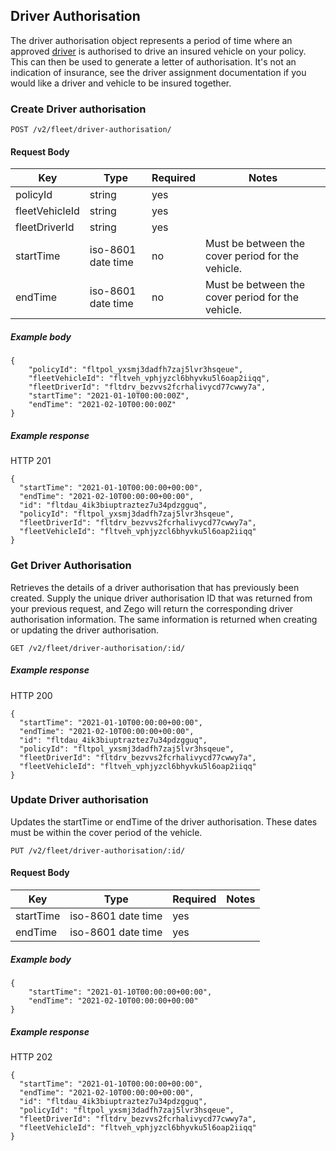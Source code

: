 ## Driver Authorisation

The driver authorisation object represents a period of time where an approved [driver](./driver_endpoint.md) is authorised to drive an insured vehicle on your policy. This can then be used to generate a letter of authorisation. It's not an indication of insurance, see the driver assignment documentation if you would like a driver and vehicle to be insured together.
### Create Driver authorisation

`POST /v2/fleet/driver-authorisation/`

#### Request Body

| Key | Type | Required | Notes |
| --- | --- | --- | --- |
| policyId | string | yes |  |
| fleetVehicleId | string | yes |  |
| fleetDriverId | string | yes |  |
| startTime | iso-8601 date time | no | Must be between the cover period for the vehicle. |
| endTime | iso-8601 date time | no | Must be between the cover period for the vehicle. |

##### Example body

```
{
	"policyId": "fltpol_yxsmj3dadfh7zaj5lvr3hsqeue",
	"fleetVehicleId": "fltveh_vphjyzcl6bhyvku5l6oap2iiqq",
	"fleetDriverId": "fltdrv_bezvvs2fcrhalivycd77cwwy7a",	
	"startTime": "2021-01-10T00:00:00Z",
	"endTime": "2021-02-10T00:00:00Z"
}
```

##### Example response

HTTP 201

```
{
  "startTime": "2021-01-10T00:00:00+00:00",
  "endTime": "2021-02-10T00:00:00+00:00",
  "id": "fltdau_4ik3biuptraztez7u34pdzgguq",
  "policyId": "fltpol_yxsmj3dadfh7zaj5lvr3hsqeue",
  "fleetDriverId": "fltdrv_bezvvs2fcrhalivycd77cwwy7a",
  "fleetVehicleId": "fltveh_vphjyzcl6bhyvku5l6oap2iiqq"
}
```

### Get Driver Authorisation

Retrieves the details of a driver authorisation that has previously been created. Supply the unique driver authorisation ID that was returned from your previous request, and Zego will return the corresponding driver authorisation information. The same information is returned when creating or updating the driver authorisation.

`GET /v2/fleet/driver-authorisation/:id/`

##### Example response

HTTP 200

```
{
  "startTime": "2021-01-10T00:00:00+00:00",
  "endTime": "2021-02-10T00:00:00+00:00",
  "id": "fltdau_4ik3biuptraztez7u34pdzgguq",
  "policyId": "fltpol_yxsmj3dadfh7zaj5lvr3hsqeue",
  "fleetDriverId": "fltdrv_bezvvs2fcrhalivycd77cwwy7a",
  "fleetVehicleId": "fltveh_vphjyzcl6bhyvku5l6oap2iiqq"
}
```

### Update Driver authorisation

Updates the startTime or endTime of the driver authorisation. These dates must be within the cover period of the vehicle.

`PUT /v2/fleet/driver-authorisation/:id/`

#### Request Body

| Key | Type | Required | Notes |
| --- | --- | --- | --- |
| startTime | iso-8601 date time | yes |  |
| endTime | iso-8601 date time | yes |  |


##### Example body

```
{
	"startTime": "2021-01-10T00:00:00+00:00",
	"endTime": "2021-02-10T00:00:00+00:00"
}
```

##### Example response

HTTP 202

```
{
  "startTime": "2021-01-10T00:00:00+00:00",
  "endTime": "2021-02-10T00:00:00+00:00",
  "id": "fltdau_4ik3biuptraztez7u34pdzgguq",
  "policyId": "fltpol_yxsmj3dadfh7zaj5lvr3hsqeue",
  "fleetDriverId": "fltdrv_bezvvs2fcrhalivycd77cwwy7a",
  "fleetVehicleId": "fltveh_vphjyzcl6bhyvku5l6oap2iiqq"
}
```
